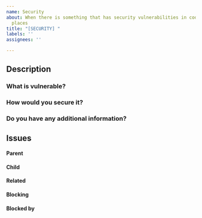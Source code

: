 ```yaml
---
name: Security
about: When there is something that has security vulnerabilities in code or other
  places
title: "[SECURITY] "
labels: ''
assignees: ''

---
```


## Description

### What is vulnerable?



### How would you secure it?



### Do you have any additional information?



##  Issues
<!-- Issue relationships
If it is possible, link issues via task lists sorted by issue numbers like:

- [ ] #1 [BUG] X is not working
- [ ] #2 [DESIGN] Design for X
-->

#### Parent



#### Child



#### Related



#### Blocking



#### Blocked by
